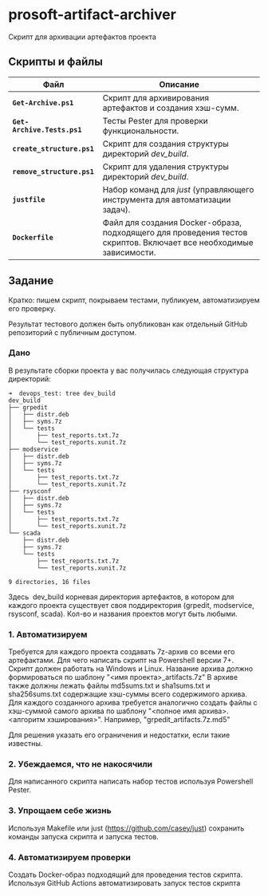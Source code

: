 # prosoft-artifact-archiver
Скрипт для архивации артефактов проекта

## Скрипты и файлы

| Файл                       | Описание                                                     |
|----------------------------|--------------------------------------------------------------|
| **`Get-Archive.ps1`**       | Скрипт для архивирования артефактов и создания хэш-сумм.    |
| **`Get-Archive.Tests.ps1`** | Тесты Pester для проверки функциональности.                 |
| **`create_structure.ps1`** | Скрипт для создания структуры директорий *dev_build*.       |
| **`remove_structure.ps1`** | Скрипт для удаления структуры директорий *dev_build*.       |
| **`justfile`**              | Набор команд для *just* (управляющего инструмента для автоматизации задач). |
| **`Dockerfile`**            | Файл для создания Docker-образа, подходящего для проведения тестов скриптов. Включает все необходимые зависимости. |


## Задание

Кратко: пишем скрипт, покрываем тестами, публикуем, автоматизируем его проверку.

Результат тестового должен быть опубликован как отдельный GitHub репозиторий с публичным доступом.

### Дано

В результате сборки проекта у вас получилась следующая структура директорий:

```
➜  devops_test: tree dev_build
dev_build
├── grpedit
│   ├── distr.deb
│   ├── syms.7z
│   └── tests
│       ├── test_reports.txt.7z
│       └── test_reports.xunit.7z
├── modservice
│   ├── distr.deb
│   ├── syms.7z
│   └── tests
│       ├── test_reports.txt.7z
│       └── test_reports.xunit.7z
├── rsysconf
│   ├── distr.deb
│   ├── syms.7z
│   └── tests
│       ├── test_reports.txt.7z
│       └── test_reports.xunit.7z
└── scada
    ├── distr.deb
    ├── syms.7z
    └── tests
        ├── test_reports.txt.7z
        └── test_reports.xunit.7z

9 directories, 16 files

```

Здесь  dev_build корневая директория артефактов, в котором для каждого проекта существует своя поддиректория (grpedit, modservice, rsysconf, scada). Кол-во и названия проектов могут быть любыми.

### 1. Автоматизируем

Требуется для каждого проекта создавать 7z-архив со всеми его артефактами.
Для чего написать скрипт на Powershell версии 7+. Скрипт должен работать на Windows и Linux.
Название архива должно формироваться по шаблону "<имя проекта>\_artifacts.7z"
В архиве также должны лежать файлы md5sums.txt и sha1sums.txt и sha256sums.txt содержащие хэш-суммы всего содержимого архива.
Для каждого созданного архива требуется аналогично создать файлы с хэш-суммой самого архива по шаблону "<полное имя архива>.<алгоритм хэширования>". Например, "grpedit_artifacts.7z.md5"

Для решения указать его ограничения и недостатки, если такие известны.

### 2. Убеждаемся, что не накосячили

Для написанного скрипта написать набор тестов используя Powershell Pester.

### 3. Упрощаем себе жизнь

Используя Makefile или just (https://github.com/casey/just) сохранить команды запуска скрипта и запуска тестов.

### 4. Автоматизируем проверки

Создать Docker-образ подходящий для проведения тестов скрипта. Используя GitHub Actions автоматизировать запуск тестов скрипта
